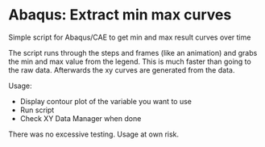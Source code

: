 # Abaqus: Extract min max curves
Simple script for Abaqus/CAE to get min and max result curves over time

The script runs through the steps and frames (like an animation) and grabs the min and max value from the legend. This is much faster than going to the raw data. Afterwards the xy curves are generated from the data.

Usage:
- Display contour plot of the variable you want to use
- Run script
- Check XY Data Manager when done

There was no excessive testing. Usage at own risk.